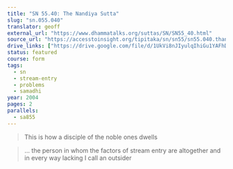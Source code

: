 ```yaml
---
title: "SN 55.40: The Nandiya Sutta"
slug: "sn.055.040"
translator: geoff
external_url: "https://www.dhammatalks.org/suttas/SN/SN55_40.html"
source_url: "https://accesstoinsight.org/tipitaka/sn/sn55/sn55.040.than.html"
drive_links: ["https://drive.google.com/file/d/1UkVi8nJIyulqIhiGu1YAFhDgiGk_8a3T/view?usp=drivesdk"]
status: featured
course: form
tags:
  - sn
  - stream-entry
  - problems
  - samadhi
year: 2004
pages: 2
parallels:
  - sa855
---
```


> This is how a disciple of the noble ones dwells

> … the person in whom the factors of stream entry are altogether and in every way lacking I call an outsider
